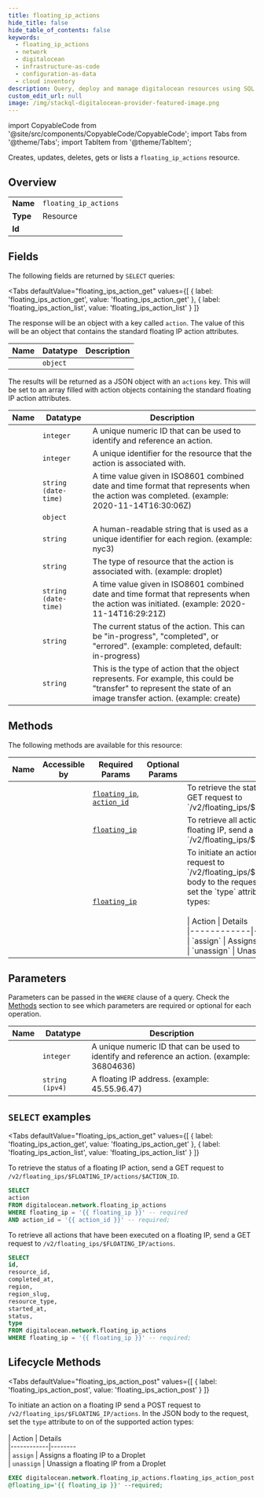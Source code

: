 ```yaml
--- 
title: floating_ip_actions
hide_title: false
hide_table_of_contents: false
keywords:
  - floating_ip_actions
  - network
  - digitalocean
  - infrastructure-as-code
  - configuration-as-data
  - cloud inventory
description: Query, deploy and manage digitalocean resources using SQL
custom_edit_url: null
image: /img/stackql-digitalocean-provider-featured-image.png
---
```


import CopyableCode from '@site/src/components/CopyableCode/CopyableCode';
import Tabs from '@theme/Tabs';
import TabItem from '@theme/TabItem';

Creates, updates, deletes, gets or lists a <code>floating_ip_actions</code> resource.

## Overview
<table><tbody>
<tr><td><b>Name</b></td><td><code>floating_ip_actions</code></td></tr>
<tr><td><b>Type</b></td><td>Resource</td></tr>
<tr><td><b>Id</b></td><td><CopyableCode code="digitalocean.network.floating_ip_actions" /></td></tr>
</tbody></table>

## Fields

The following fields are returned by `SELECT` queries:

<Tabs
    defaultValue="floating_ips_action_get"
    values={[
        { label: 'floating_ips_action_get', value: 'floating_ips_action_get' },
        { label: 'floating_ips_action_list', value: 'floating_ips_action_list' }
    ]}
>
<TabItem value="floating_ips_action_get">

The response will be an object with a key called `action`. The value of this will be an object that contains the standard floating IP action attributes.

<table>
<thead>
    <tr>
    <th>Name</th>
    <th>Datatype</th>
    <th>Description</th>
    </tr>
</thead>
<tbody>
<tr>
    <td><CopyableCode code="action" /></td>
    <td><code>object</code></td>
    <td></td>
</tr>
</tbody>
</table>
</TabItem>
<TabItem value="floating_ips_action_list">

The results will be returned as a JSON object with an `actions` key. This will be set to an array filled with action objects containing the standard floating IP action attributes.

<table>
<thead>
    <tr>
    <th>Name</th>
    <th>Datatype</th>
    <th>Description</th>
    </tr>
</thead>
<tbody>
<tr>
    <td><CopyableCode code="id" /></td>
    <td><code>integer</code></td>
    <td>A unique numeric ID that can be used to identify and reference an action.</td>
</tr>
<tr>
    <td><CopyableCode code="resource_id" /></td>
    <td><code>integer</code></td>
    <td>A unique identifier for the resource that the action is associated with.</td>
</tr>
<tr>
    <td><CopyableCode code="completed_at" /></td>
    <td><code>string (date-time)</code></td>
    <td>A time value given in ISO8601 combined date and time format that represents when the action was completed. (example: 2020-11-14T16:30:06Z)</td>
</tr>
<tr>
    <td><CopyableCode code="region" /></td>
    <td><code>object</code></td>
    <td></td>
</tr>
<tr>
    <td><CopyableCode code="region_slug" /></td>
    <td><code>string</code></td>
    <td>A human-readable string that is used as a unique identifier for each region. (example: nyc3)</td>
</tr>
<tr>
    <td><CopyableCode code="resource_type" /></td>
    <td><code>string</code></td>
    <td>The type of resource that the action is associated with. (example: droplet)</td>
</tr>
<tr>
    <td><CopyableCode code="started_at" /></td>
    <td><code>string (date-time)</code></td>
    <td>A time value given in ISO8601 combined date and time format that represents when the action was initiated. (example: 2020-11-14T16:29:21Z)</td>
</tr>
<tr>
    <td><CopyableCode code="status" /></td>
    <td><code>string</code></td>
    <td>The current status of the action. This can be "in-progress", "completed", or "errored". (example: completed, default: in-progress)</td>
</tr>
<tr>
    <td><CopyableCode code="type" /></td>
    <td><code>string</code></td>
    <td>This is the type of action that the object represents. For example, this could be "transfer" to represent the state of an image transfer action. (example: create)</td>
</tr>
</tbody>
</table>
</TabItem>
</Tabs>

## Methods

The following methods are available for this resource:

<table>
<thead>
    <tr>
    <th>Name</th>
    <th>Accessible by</th>
    <th>Required Params</th>
    <th>Optional Params</th>
    <th>Description</th>
    </tr>
</thead>
<tbody>
<tr>
    <td><a href="#floating_ips_action_get"><CopyableCode code="floating_ips_action_get" /></a></td>
    <td><CopyableCode code="select" /></td>
    <td><a href="#parameter-floating_ip"><code>floating_ip</code></a>, <a href="#parameter-action_id"><code>action_id</code></a></td>
    <td></td>
    <td>To retrieve the status of a floating IP action, send a GET request to `/v2/floating_ips/$FLOATING_IP/actions/$ACTION_ID`.</td>
</tr>
<tr>
    <td><a href="#floating_ips_action_list"><CopyableCode code="floating_ips_action_list" /></a></td>
    <td><CopyableCode code="select" /></td>
    <td><a href="#parameter-floating_ip"><code>floating_ip</code></a></td>
    <td></td>
    <td>To retrieve all actions that have been executed on a floating IP, send a GET request to `/v2/floating_ips/$FLOATING_IP/actions`.</td>
</tr>
<tr>
    <td><a href="#floating_ips_action_post"><CopyableCode code="floating_ips_action_post" /></a></td>
    <td><CopyableCode code="exec" /></td>
    <td><a href="#parameter-floating_ip"><code>floating_ip</code></a></td>
    <td></td>
    <td>To initiate an action on a floating IP send a POST request to<br />`/v2/floating_ips/$FLOATING_IP/actions`. In the JSON body to the request,<br />set the `type` attribute to on of the supported action types:<br /><br />| Action     | Details<br />|------------|--------<br />| `assign`   | Assigns a floating IP to a Droplet<br />| `unassign` | Unassign a floating IP from a Droplet<br /></td>
</tr>
</tbody>
</table>

## Parameters

Parameters can be passed in the `WHERE` clause of a query. Check the [Methods](#methods) section to see which parameters are required or optional for each operation.

<table>
<thead>
    <tr>
    <th>Name</th>
    <th>Datatype</th>
    <th>Description</th>
    </tr>
</thead>
<tbody>
<tr id="parameter-action_id">
    <td><CopyableCode code="action_id" /></td>
    <td><code>integer</code></td>
    <td>A unique numeric ID that can be used to identify and reference an action. (example: 36804636)</td>
</tr>
<tr id="parameter-floating_ip">
    <td><CopyableCode code="floating_ip" /></td>
    <td><code>string (ipv4)</code></td>
    <td>A floating IP address. (example: 45.55.96.47)</td>
</tr>
</tbody>
</table>

## `SELECT` examples

<Tabs
    defaultValue="floating_ips_action_get"
    values={[
        { label: 'floating_ips_action_get', value: 'floating_ips_action_get' },
        { label: 'floating_ips_action_list', value: 'floating_ips_action_list' }
    ]}
>
<TabItem value="floating_ips_action_get">

To retrieve the status of a floating IP action, send a GET request to `/v2/floating_ips/$FLOATING_IP/actions/$ACTION_ID`.

```sql
SELECT
action
FROM digitalocean.network.floating_ip_actions
WHERE floating_ip = '{{ floating_ip }}' -- required
AND action_id = '{{ action_id }}' -- required;
```
</TabItem>
<TabItem value="floating_ips_action_list">

To retrieve all actions that have been executed on a floating IP, send a GET request to `/v2/floating_ips/$FLOATING_IP/actions`.

```sql
SELECT
id,
resource_id,
completed_at,
region,
region_slug,
resource_type,
started_at,
status,
type
FROM digitalocean.network.floating_ip_actions
WHERE floating_ip = '{{ floating_ip }}' -- required;
```
</TabItem>
</Tabs>


## Lifecycle Methods

<Tabs
    defaultValue="floating_ips_action_post"
    values={[
        { label: 'floating_ips_action_post', value: 'floating_ips_action_post' }
    ]}
>
<TabItem value="floating_ips_action_post">

To initiate an action on a floating IP send a POST request to<br />`/v2/floating_ips/$FLOATING_IP/actions`. In the JSON body to the request,<br />set the `type` attribute to on of the supported action types:<br /><br />| Action     | Details<br />|------------|--------<br />| `assign`   | Assigns a floating IP to a Droplet<br />| `unassign` | Unassign a floating IP from a Droplet<br />

```sql
EXEC digitalocean.network.floating_ip_actions.floating_ips_action_post 
@floating_ip='{{ floating_ip }}' --required;
```
</TabItem>
</Tabs>
